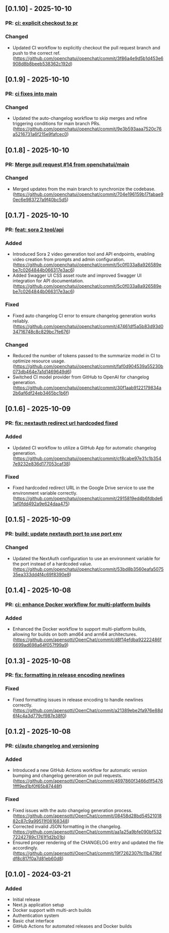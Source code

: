 ## [0.1.10] - 2025-10-10

### PR: [ci: explicit checkout to pr](https://github.com/openchatui/openchat/pull/21)

### Changed
- Updated CI workflow to explicitly checkout the pull request branch and push to the correct ref. (https://github.com/openchatui/openchat/commit/3f86a4e9d5b1d453e6908d8b8beeb538362c192d)

## [0.1.9] - 2025-10-10

### PR: [ci fixes into main](https://github.com/openchatui/openchat/pull/17)

### Changed
- Updated the auto-changelog workflow to skip merges and refine triggering conditions for main branch PRs. (https://github.com/openchatui/openchat/commit/9e3b593aaa7520c76a5216731a6f215e9fafcec0)

## [0.1.8] - 2025-10-10

### PR: [Merge pull request #14 from openchatui/main](https://github.com/openchatui/openchat/pull/15)

### Changed
- Merged updates from the main branch to synchronize the codebase. (https://github.com/openchatui/openchat/commit/704e196159b17fabae90ec6e983727a9f40bc5d5)

## [0.1.7] - 2025-10-10

### PR: [feat: sora 2 tool/api](https://github.com/openchatui/openchat/pull/13)

### Added
- Introduced Sora 2 video generation tool and API endpoints, enabling video creation from prompts and admin configuration. (https://github.com/openchatui/openchat/commit/5c0f033a8a926589ebe7c0264844b066317e3ac6)
- Added Swagger UI CSS asset route and improved Swagger UI integration for API documentation. (https://github.com/openchatui/openchat/commit/5c0f033a8a926589ebe7c0264844b066317e3ac6)

### Fixed
- Fixed auto changelog CI error to ensure changelog generation works reliably. (https://github.com/openchatui/openchat/commit/47461df5a5b83d93d034716748c8c829bc7fe676)

### Changed
- Reduced the number of tokens passed to the summarize model in CI to optimize resource usage. (https://github.com/openchatui/openchat/commit/faf0d904539a55230b073db464e7a1d1469649d6)
- Switched CI model provider from GitHub to OpenAI for changelog generation. (https://github.com/openchatui/openchat/commit/30f1aab9122179834a2b6af6df24eb3465bc1b6f)

## [0.1.6] - 2025-10-09

### PR: [fix: nextauth redirect url hardcoded fixed](https://github.com/openchatui/openchat/pull/11)

### Added
- Updated CI workflow to utilize a GitHub App for automatic changelog generation. (https://github.com/openchatui/openchat/commit/cf8cabe97e31c1b3547e9232e836d177053caf38)

### Fixed
- Fixed hardcoded redirect URL in the Google Drive service to use the environment variable correctly. (https://github.com/openchatui/openchat/commit/2915819ed4b6fdbde61af0fdd492a9e624daa475)

## [0.1.5] - 2025-10-09

### PR: [build: update nextauth port to use port env](https://github.com/openchatui/openchat/pull/10)

### Changed
- Updated the NextAuth configuration to use an environment variable for the port instead of a hardcoded value. (https://github.com/openchatui/openchat/commit/53bd8b3560eafa507535ea333dd4f4c69f8390e8)

## [0.1.4] - 2025-10-08

### PR: [ci: enhance Docker workflow for multi-platform builds](https://github.com/apensotti/OpenChat/pull/9)

### Added
- Enhanced the Docker workflow to support multi-platform builds, allowing for builds on both amd64 and arm64 architectures. (https://github.com/apensotti/OpenChat/commit/d8f14efdba92222486f6699ad698a64f057f99a9)

## [0.1.3] - 2025-10-08

### PR: [fix: formatting in release encoding newlines](https://github.com/apensotti/OpenChat/pull/8)

### Fixed
- Fixed formatting issues in release encoding to handle newlines correctly. (https://github.com/apensotti/OpenChat/commit/a21389ebe2fa976e88d6f4c4a3d779cf987e38f0)

## [0.1.2] - 2025-10-08

### PR: [ ci/auto changelog and versioning](https://github.com/apensotti/OpenChat/pull/7)

### Added
- Introduced a new GitHub Actions workflow for automatic version bumping and changelog generation on pull requests. (https://github.com/apensotti/OpenChat/commit/4697860f3466d1f54761fff9ed1bf0f65b87448f)

### Fixed
- Fixed issues with the auto changelog generation process. (https://github.com/apensotti/OpenChat/commit/08458d28bd5452101882c87c9a99511f08168348)
- Corrected invalid JSON formatting in the changelog. (https://github.com/apensotti/OpenChat/commit/aa1a25a9bfe090bf53272242789c1761f1d2b01b)
- Ensured proper rendering of the CHANGELOG entry and updated the file accordingly. (https://github.com/apensotti/OpenChat/commit/19f7262307fc11b479bfdf8c817f0a7d81eb60d8)

## [0.1.0] - 2024-03-21

### Added
- Initial release
- Next.js application setup
- Docker support with multi-arch builds
- Authentication system
- Basic chat interface
- GitHub Actions for automated releases and Docker builds

